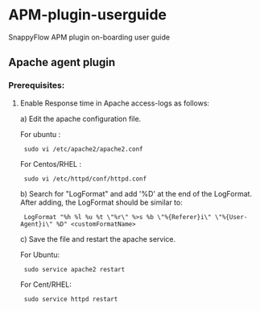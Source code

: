 # APM-plugin-userguide
SnappyFlow APM plugin on-boarding user guide

## Apache agent plugin

### Prerequisites:
1. Enable Response time in Apache access-logs as follows:

    a) Edit the apache configuration file. 
    
      For ubuntu :
      
        sudo vi /etc/apache2/apache2.conf
      
      For Centos/RHEL :
      
        sudo vi /etc/httpd/conf/httpd.conf
      
   b) Search for "LogFormat" and add '%D' at the end of the LogFormat. After adding, the LogFormat should be similar to:
     
        LogFormat "%h %l %u %t \"%r\" %>s %b \"%{Referer}i\" \"%{User-Agent}i\" %D" <customFormatName>
      
   c) Save the file and restart the apache service.
   
      For Ubuntu:
      
        sudo service apache2 restart
      
      For Cent/RHEL:
      
        sudo service httpd restart
      
  
     
